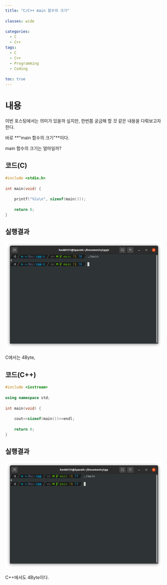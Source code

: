 ```yaml
---
title: "C/C++ main 함수의 크기"

classes: wide

categories:
  - C
  - C++
tags:
  - C
  - C++
  - Programming
  - Coding

toc: true
---
```


# 내용

이번 포스팅에서는 의미가 있을까 싶지만, 한번쯤 궁금해 할 것 같은 내용을 다뤄보고자 한다.

바로 **"main 함수의 크기"**이다.

main 함수의 크기는 얼마일까?

## 코드(C)

```c
#include <stdio.h>

int main(void) {

    printf("%lu\n", sizeof(main()));

    return 0;
}
```

## 실행결과

![C](/assets/images/c/studying/c_studying_1.png)

C에서는 4Byte,

## 코드(C++)

```cpp
#include <iostream>

using namespace std;

int main(void) {

    cout<<sizeof(main())<<endl;

    return 0;
}
```

## 실행결과

![C++](/assets/images/c++/studying/cpp_studying_3.png)

C++에서도 4Byte이다.


